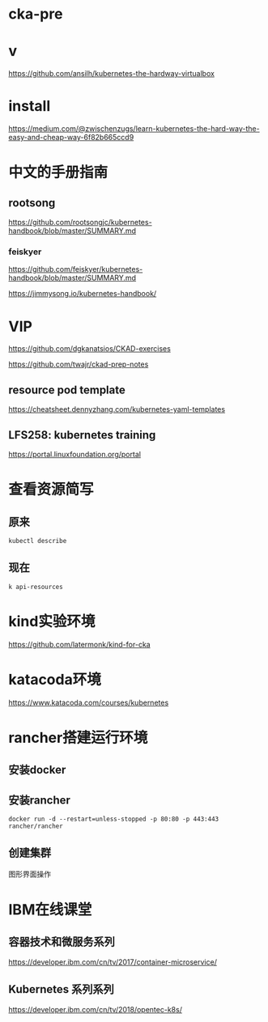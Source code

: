 # cka-pre

# v
https://github.com/ansilh/kubernetes-the-hardway-virtualbox




# install 
https://medium.com/@zwischenzugs/learn-kubernetes-the-hard-way-the-easy-and-cheap-way-6f82b665ccd9

# 中文的手册指南

## rootsong
https://github.com/rootsongjc/kubernetes-handbook/blob/master/SUMMARY.md

### feiskyer
https://github.com/feiskyer/kubernetes-handbook/blob/master/SUMMARY.md



https://jimmysong.io/kubernetes-handbook/


# VIP

https://github.com/dgkanatsios/CKAD-exercises 

https://github.com/twajr/ckad-prep-notes   


## resource pod template 
https://cheatsheet.dennyzhang.com/kubernetes-yaml-templates   


##  LFS258: kubernetes training

https://portal.linuxfoundation.org/portal


# 查看资源简写
## 原来
```
kubectl describe

```

## 现在

```
k api-resources
```



#  kind实验环境

https://github.com/latermonk/kind-for-cka

# katacoda环境

https://www.katacoda.com/courses/kubernetes  


#  rancher搭建运行环境

## 安装docker

## 安装rancher
```
docker run -d --restart=unless-stopped -p 80:80 -p 443:443 rancher/rancher

```

## 创建集群
图形界面操作



# IBM在线课堂

## 容器技术和微服务系列
https://developer.ibm.com/cn/tv/2017/container-microservice/


## Kubernetes 系列系列
https://developer.ibm.com/cn/tv/2018/opentec-k8s/
